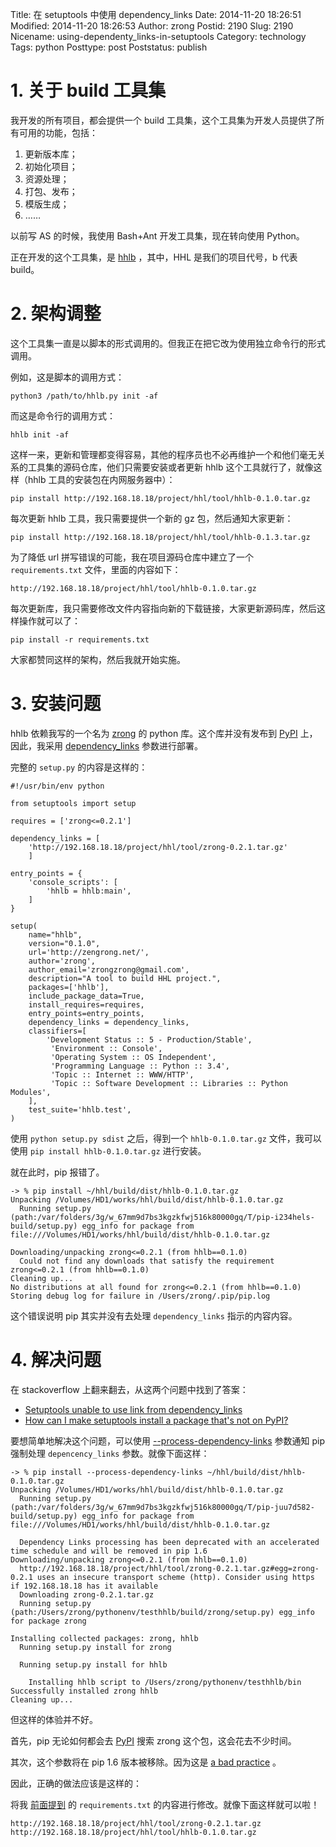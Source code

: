 Title: 在 setuptools 中使用 dependency_links
Date: 2014-11-20 18:26:51
Modified: 2014-11-20 18:26:53
Author: zrong
Postid: 2190
Slug: 2190
Nicename: using-dependenty_links-in-setuptools
Category: technology
Tags: python
Posttype: post
Poststatus: publish

# 1. 关于 build 工具集

我开发的所有项目，都会提供一个 build 工具集，这个工具集为开发人员提供了所有可用的功能，包括：

1. 更新版本库；
2. 初始化项目；
3. 资源处理；
3. 打包、发布；
4. 模版生成；
5. ……

以前写 AS 的时候，我使用 Bash+Ant 开发工具集，现在转向使用 Python。

正在开发的这个工具集，是 [hhlb][1] ，其中，HHL 是我们的项目代号，b 代表 build。 <!--more-->

# 2. 架构调整

这个工具集一直是以脚本的形式调用的。但我正在把它改为使用独立命令行的形式调用。

例如，这是脚本的调用方式：

    python3 /path/to/hhlb.py init -af

而这是命令行的调用方式：

    hhlb init -af

这样一来，更新和管理都变得容易，其他的程序员也不必再维护一个和他们毫无关系的工具集的源码仓库，他们只需要安装或者更新 hhlb 这个工具就行了，就像这样（hhlb 工具的安装包在内网服务器中）：

    pip install http://192.168.18.18/project/hhl/tool/hhlb-0.1.0.tar.gz

每次更新 hhlb 工具，我只需要提供一个新的 gz 包，然后通知大家更新：

    pip install http://192.168.18.18/project/hhl/tool/hhlb-0.1.3.tar.gz

为了降低 url 拼写错误的可能，我在项目源码仓库中建立了一个 `requirements.txt` 文件，里面的内容如下：
<a name="requirements"></a>

    http://192.168.18.18/project/hhl/tool/hhlb-0.1.0.tar.gz

每次更新库，我只需要修改文件内容指向新的下载链接，大家更新源码库，然后这样操作就可以了：

    pip install -r requirements.txt

大家都赞同这样的架构，然后我就开始实施。

# 3. 安装问题

hhlb 依赖我写的一个名为 [zrong][2] 的 python 库。这个库并没有发布到 [PyPI][3] 上，因此，我采用 [dependency_links][4] 参数进行部署。

完整的 `setup.py` 的内容是这样的：

    #!/usr/bin/env python

    from setuptools import setup

    requires = ['zrong<=0.2.1']

    dependency_links = [
        'http://192.168.18.18/project/hhl/tool/zrong-0.2.1.tar.gz'
        ]

    entry_points = {
        'console_scripts': [
            'hhlb = hhlb:main',
        ]
    }

    setup(
        name="hhlb",
        version="0.1.0",
        url='http://zengrong.net/',
        author='zrong',
        author_email='zrongzrong@gmail.com',
        description="A tool to build HHL project.",
        packages=['hhlb'],
        include_package_data=True,
        install_requires=requires,
        entry_points=entry_points,
        dependency_links = dependency_links,
        classifiers=[
            'Development Status :: 5 - Production/Stable',
             'Environment :: Console',
             'Operating System :: OS Independent',
             'Programming Language :: Python :: 3.4',
             'Topic :: Internet :: WWW/HTTP',
             'Topic :: Software Development :: Libraries :: Python Modules',
        ],
        test_suite='hhlb.test',
    )

使用 `python setup.py sdist` 之后，得到一个 `hhlb-0.1.0.tar.gz` 文件，我可以使用 `pip install hhlb-0.1.0.tar.gz` 进行安装。

就在此时，pip 报错了。

    -> % pip install ~/hhl/build/dist/hhlb-0.1.0.tar.gz
    Unpacking /Volumes/HD1/works/hhl/build/dist/hhlb-0.1.0.tar.gz
      Running setup.py (path:/var/folders/3g/w_67mm9d7bs3kgzkfwj516k80000gq/T/pip-i234hels-build/setup.py) egg_info for package from file:///Volumes/HD1/works/hhl/build/dist/hhlb-0.1.0.tar.gz

    Downloading/unpacking zrong<=0.2.1 (from hhlb==0.1.0)
      Could not find any downloads that satisfy the requirement zrong<=0.2.1 (from hhlb==0.1.0)
    Cleaning up...
    No distributions at all found for zrong<=0.2.1 (from hhlb==0.1.0)
    Storing debug log for failure in /Users/zrong/.pip/pip.log

这个错误说明 pip 其实并没有去处理 `dependency_links` 指示的内容内容。

# 4. 解决问题

在 stackoverflow 上翻来翻去，从这两个问题中找到了答案：

- [Setuptools unable to use link from dependency_links][5]
- [How can I make setuptools install a package that's not on PyPI?][6]

要想简单地解决这个问题，可以使用 [--process-dependency-links][7] 参数通知 pip 强制处理 `depencency_links` 参数。就像下面这样：

    -> % pip install --process-dependency-links ~/hhl/build/dist/hhlb-0.1.0.tar.gz
    Unpacking /Volumes/HD1/works/hhl/build/dist/hhlb-0.1.0.tar.gz
      Running setup.py (path:/var/folders/3g/w_67mm9d7bs3kgzkfwj516k80000gq/T/pip-juu7d582-build/setup.py) egg_info for package from file:///Volumes/HD1/works/hhl/build/dist/hhlb-0.1.0.tar.gz

      Dependency Links processing has been deprecated with an accelerated time schedule and will be removed in pip 1.6
    Downloading/unpacking zrong<=0.2.1 (from hhlb==0.1.0)
      http://192.168.18.18/project/hhl/tool/zrong-0.2.1.tar.gz#egg=zrong-0.2.1 uses an insecure transport scheme (http). Consider using https if 192.168.18.18 has it available
      Downloading zrong-0.2.1.tar.gz
      Running setup.py (path:/Users/zrong/pythonenv/testhhlb/build/zrong/setup.py) egg_info for package zrong

    Installing collected packages: zrong, hhlb
      Running setup.py install for zrong

      Running setup.py install for hhlb

        Installing hhlb script to /Users/zrong/pythonenv/testhhlb/bin
    Successfully installed zrong hhlb
    Cleaning up...

但这样的体验并不好。

首先，pip 无论如何都会去 [PyPI][3] 搜索 zrong 这个包，这会花去不少时间。

其次，这个参数将在 pip 1.6 版本被移除。因为这是 [a bad practice][8] 。

因此，正确的做法应该是这样的：

将我 [前面提到](#requirements) 的 `requirements.txt` 的内容进行修改。就像下面这样就可以啦！

    http://192.168.18.18/project/hhl/tool/zrong-0.2.1.tar.gz
    http://192.168.18.18/project/hhl/tool/hhlb-0.1.0.tar.gz


[1]: http://doc.zengrong.net/1201/hhl/client/build.html
[2]: https://github.com/zrong/python/
[3]: https://pypi.python.org/
[4]: http://pythonhosted.org/setuptools/setuptools.html#dependencies-that-aren-t-in-pypi
[5]: http://stackoverflow.com/questions/17366784/setuptools-unable-to-use-link-from-dependency-links
[6]: http://stackoverflow.com/questions/3472430/how-can-i-make-setuptools-install-a-package-thats-not-on-pypi
[7]: http://pip.readthedocs.org/en/latest/reference/pip_install.html#cmdoption--process-dependency-links
[8]: https://groups.google.com/forum/#!topic/pypa-dev/tJ6HHPQpyJ4
